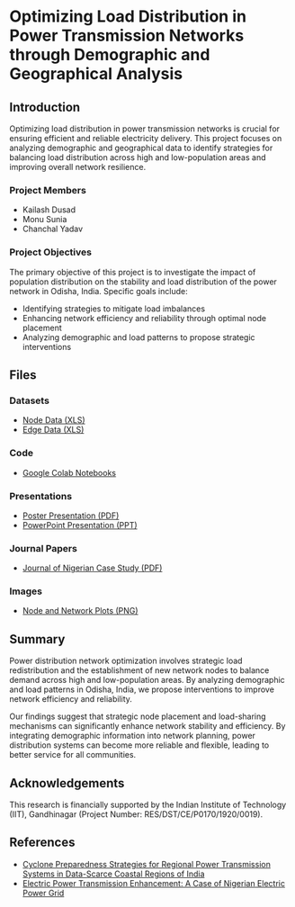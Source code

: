 # Optimizing Load Distribution in Power Transmission Networks through Demographic and Geographical Analysis

## Introduction 

Optimizing load distribution in power transmission networks is crucial for ensuring efficient and reliable electricity delivery. This project focuses on analyzing demographic and geographical data to identify strategies for balancing load distribution across high and low-population areas and improving overall network resilience.

### Project Members

- Kailash Dusad
- Monu Sunia
- Chanchal Yadav

### Project Objectives

The primary objective of this project is to investigate the impact of population distribution on the stability and load distribution of the power network in Odisha, India. Specific goals include:

- Identifying strategies to mitigate load imbalances
- Enhancing network efficiency and reliability through optimal node placement
- Analyzing demographic and load patterns to propose strategic interventions

## Files

### Datasets

- [Node Data (XLS)](link/to/node/data)
- [Edge Data (XLS)](link/to/edge/data)

### Code

- [Google Colab Notebooks](link/to/colab/notebooks)

### Presentations

- [Poster Presentation (PDF)](link/to/poster)
- [PowerPoint Presentation (PPT)](link/to/ppt)

### Journal Papers

- [Journal of Nigerian Case Study (PDF)](link/to/journal/paper)

### Images

- [Node and Network Plots (PNG)](link/to/images)

## Summary

Power distribution network optimization involves strategic load redistribution and the establishment of new network nodes to balance demand across high and low-population areas. By analyzing demographic and load patterns in Odisha, India, we propose interventions to improve network efficiency and reliability.

Our findings suggest that strategic node placement and load-sharing mechanisms can significantly enhance network stability and efficiency. By integrating demographic information into network planning, power distribution systems can become more reliable and flexible, leading to better service for all communities.

## Acknowledgements

This research is financially supported by the Indian Institute of Technology (IIT), Gandhinagar (Project Number: RES/DST/CE/P0170/1920/0019).

## References

- [Cyclone Preparedness Strategies for Regional Power Transmission Systems in Data-Scarce Coastal Regions of India](link/to/paper)
- [Electric Power Transmission Enhancement: A Case of Nigerian Electric Power Grid](link/to/paper)
